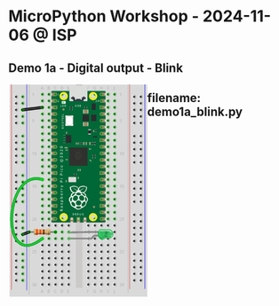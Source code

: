 # MicroPython Workshop - 2024-11-06 @ ISP


## Demo 1a - Digital output - Blink

<img src="./img/demo1a_blink.png" alt="demo1a" width="250" align="left"/>


## filename: demo1a_blink.py
```python:code/demo1a_blink.py [1-25]
```

[embedmd]:# (code/demo1a_blink.py python)
